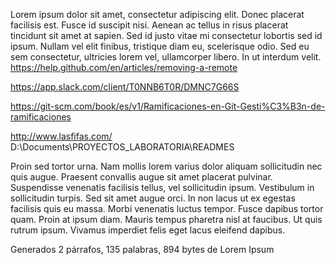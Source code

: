 Lorem ipsum dolor sit amet, consectetur adipiscing elit. Donec placerat facilisis est. Fusce id suscipit nisi. Aenean ac tellus in risus placerat tincidunt sit amet at sapien. Sed id justo vitae mi consectetur lobortis sed id ipsum. Nullam vel elit finibus, tristique diam eu, scelerisque odio. Sed eu sem consectetur, ultricies lorem vel, ullamcorper libero. In ut interdum velit.
https://help.github.com/en/articles/removing-a-remote

https://app.slack.com/client/T0NNB6T0R/DMNC7G66S

https://git-scm.com/book/es/v1/Ramificaciones-en-Git-Gesti%C3%B3n-de-ramificaciones

http://www.lasfifas.com/
D:\Documents\PROYECTOS_LABORATORIA\READMES


Proin sed tortor urna. Nam mollis lorem varius dolor aliquam sollicitudin nec quis augue. Praesent convallis augue sit amet placerat pulvinar. Suspendisse venenatis facilisis tellus, vel sollicitudin ipsum. Vestibulum in sollicitudin turpis. Sed sit amet augue orci. In non lacus ut ex egestas facilisis quis eu massa. Morbi venenatis luctus tempor. Fusce dapibus tortor quam. Proin at ipsum diam. Mauris tempus pharetra nisl at faucibus. Ut quis rutrum ipsum. Vivamus imperdiet felis eget lacus eleifend dapibus.

Generados 2 párrafos, 135 palabras, 894 bytes de Lorem Ipsum